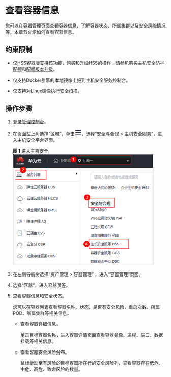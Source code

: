 # 查看容器信息<a name="hss_01_0505"></a>

您可以在容器管理页面查看容器信息，了解容器状态、所属集群以及安全风险情况等。本章节介绍如何查看容器信息。

## 约束限制<a name="section1920201514181"></a>

-   仅HSS容器版支持该功能，购买和升级HSS的操作，请参见[购买主机安全防护配额](购买主机安全防护配额.md)和[配额版本升级](配额版本升级.md)。

-   仅支持Docker引擎的本地镜像上报到主机安全服务控制台。
-   仅支持对Linux镜像执行安全扫描。

## 操作步骤<a name="section0862617214"></a>

1.  [登录管理控制台](https://console.huaweicloud.com/?locale=zh-cn)。
2.  在页面左上角选择“区域“，单击![](figures/zh-cn_image_0000001517317834.png)，选择“安全与合规 \> 主机安全服务”，进入主机安全平台界面。

    **图 1**  进入主机安全<a name="hss_01_0234_fig1855613765114"></a>  
    ![](figures/进入主机安全.png "进入主机安全")

3.  在左侧导航树选择“资产管理  \>  容器管理“  ，进入“容器管理“页面。
4.  选择“容器“，进入容器页签。
5.  查看容器信息和安全状态。

    您可以在容器列表查看容器名称、状态、是否有安全风险，重启次数、所属POD、所属集群等相关信息。

    -   查看容器详细信息。

        单击目标容器名称，进入容器详情页面查看容器镜像、进程、端口、数据挂载等相关信息。

    -   查看容器安全风险分布。

        鼠标滑动至有风险的目标容器所在行的安全风险列，查看容器存在低危、中危、高危、致命风险的数量。

